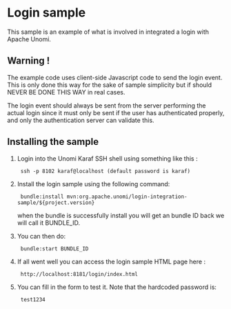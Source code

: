 <!--
  ~ Licensed to the Apache Software Foundation (ASF) under one or more
  ~ contributor license agreements.  See the NOTICE file distributed with
  ~ this work for additional information regarding copyright ownership.
  ~ The ASF licenses this file to You under the Apache License, Version 2.0
  ~ (the "License"); you may not use this file except in compliance with
  ~ the License.  You may obtain a copy of the License at
  ~
  ~      http://www.apache.org/licenses/LICENSE-2.0
  ~
  ~ Unless required by applicable law or agreed to in writing, software
  ~ distributed under the License is distributed on an "AS IS" BASIS,
  ~ WITHOUT WARRANTIES OR CONDITIONS OF ANY KIND, either express or implied.
  ~ See the License for the specific language governing permissions and
  ~ limitations under the License.
  -->

Login sample
============

This sample is an example of what is involved in integrated a login with Apache Unomi. 

Warning !
---------

The example code uses client-side Javascript code to send the login event. This is only 
done this way for the sake of sample simplicity but if should NEVER BE DONE THIS WAY in real cases.

The login event should always be sent from the server performing the actual login since it must
only be sent if the user has authenticated properly, and only the authentication server can validate this.

Installing the sample
---------------------

1. Login into the Unomi Karaf SSH shell using something like this : 

        ssh -p 8102 karaf@localhost (default password is karaf) 

2. Install the login sample using the following command:

        bundle:install mvn:org.apache.unomi/login-integration-sample/${project.version}
        
    when the bundle is successfully install you will get an bundle ID back we will call it BUNDLE_ID. 
    
3. You can then do:
    
        bundle:start BUNDLE_ID
        
4. If all went well you can access the login sample HTML page here :

        http://localhost:8181/login/index.html
        
5. You can fill in the form to test it. Note that the hardcoded password is:

        test1234
                